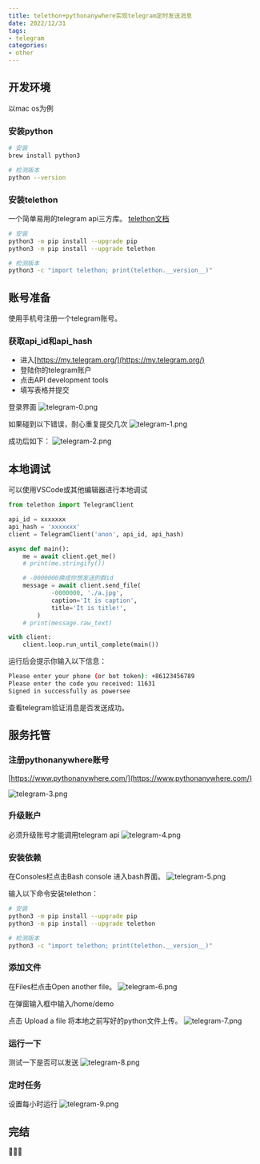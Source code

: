 ```yaml
---
title: telethon+pythonanywhere实现telegram定时发送消息
date: 2022/12/31
tags:
- telegram
categories:
- other
---
```


## 开发环境
以mac os为例
### 安装python
```bash
# 安装
brew install python3

# 检测版本
python --version
```

### 安装telethon
一个简单易用的telegram api三方库。
[telethon文档](https://docs.telethon.dev/en/stable/#)

```bash
# 安装
python3 -m pip install --upgrade pip
python3 -m pip install --upgrade telethon

# 检测版本
python3 -c "import telethon; print(telethon.__version__)"
```

## 账号准备
使用手机号注册一个telegram账号。

### 获取api_id和api_hash
- 进入[https://my.telegram.org/](https://my.telegram.org/)
- 登陆你的telegram账户
- 点击API development tools
- 填写表格并提交

登录界面
![telegram-0.png](../../image/telegram-0.jpg)

如果碰到以下错误，耐心重复提交几次
![telegram-1.png](../../image/telegram-1.png)

成功后如下：
![telegram-2.png](../../image/telegram-2.png)

## 本地调试
可以使用VSCode或其他编辑器进行本地调试
```python
from telethon import TelegramClient

api_id = xxxxxxx
api_hash = 'xxxxxxx'
client = TelegramClient('anon', api_id, api_hash)

async def main():
    me = await client.get_me()
    # print(me.stringify())

    # -0000000换成你想发送的群id
    message = await client.send_file(
            -0000000, './a.jpg',
            caption='It is caption',
            title='It is title!',
        )
    # print(message.raw_text)

with client:
    client.loop.run_until_complete(main())
```

运行后会提示你输入以下信息：
```bash
Please enter your phone (or bot token): +86123456789
Please enter the code you received: 11631
Signed in successfully as powersee
```

查看telegram验证消息是否发送成功。

## 服务托管
### 注册pythonanywhere账号
[https://www.pythonanywhere.com/](https://www.pythonanywhere.com/)

![telegram-3.png](../../image/telegram-3.png)

### 升级账户
必须升级账号才能调用telegram api
![telegram-4.png](../../image/telegram-4.png)

### 安装依赖
在Consoles栏点击Bash console 进入bash界面。
![telegram-5.png](../../image/telegram-5.png)

输入以下命令安装telethon：
```bash
# 安装
python3 -m pip install --upgrade pip
python3 -m pip install --upgrade telethon

# 检测版本
python3 -c "import telethon; print(telethon.__version__)"
```

### 添加文件
在Files栏点击Open another file。
![telegram-6.png](../../image/telegram-6.png)

在弹窗输入框中输入/home/demo

点击 Upload a file 将本地之前写好的python文件上传。
![telegram-7.png](../../image/telegram-7.png)

### 运行一下
测试一下是否可以发送
![telegram-8.png](../../image/telegram-8.png)

### 定时任务
设置每小时运行
![telegram-9.png](../../image/telegram-9.png)

## 完结
:tada::tada::tada: